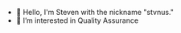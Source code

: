 - 👋 Hello, I'm Steven with the nickname "stvnus."
- 👀 I’m interested in Quality Assurance


<!---
stvnus/stvnus is a ✨ special ✨ repository because its `README.md` (this file) appears on your GitHub profile.
You can click the Preview link to take a look at your changes.
--->
